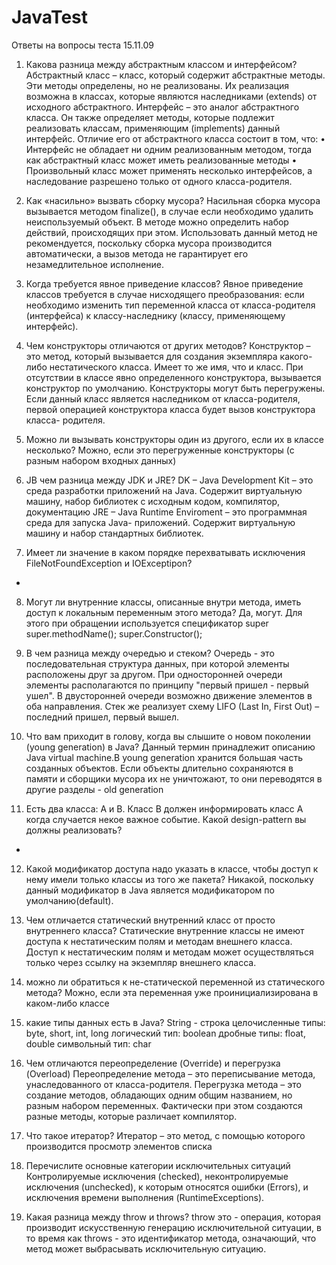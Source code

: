 # JavaTest
Ответы на вопросы теста 15.11.09

1. Какова разница между абстрактным классом и интерфейсом? 
Абстрактный класс – класс, который содержит абстрактные методы. Эти методы определены, но не
реализованы. Их реализация возможна в классах, которые являются наследниками
(extends) от исходного абстрактного.
Интерфейс – это аналог абстрактного класса. Он также определяет методы,
которые подлежит реализовать классам, применяющим (implements) данный
интерфейс. Отличие его от абстрактного класса состоит в том, что:
• Интерфейс не обладает ни одним реализованным методом, тогда как
абстрактный класс может иметь реализованные методы
• Произвольный класс может применять несколько интерфейсов, а
наследование разрешено только от одного класса-родителя.

2. Как «насильно» вызвать сборку мусора? 
Насильная сборка мусора вызывается методом finalize(), в случае если необходимо удалить неиспользуемый объект. В
методе можно определить набор действий, происходящих при этом. Использовать
данный метод не рекомендуется, поскольку сборка мусора производится
автоматически, а вызов метода не гарантирует его незамедлительное исполнение.

3. Когда требуется явное приведение классов? 
Явное приведение классов требуется в случае нисходящего преобразования: если необходимо изменить тип
переменной класса от класса-родителя (интерфейса) к классу-наследнику (классу,
применяющему интерфейс).

4. Чем конструкторы отличаются от других методов? 
Конструктор – это метод, который вызывается для создания экземпляра какого-либо нестатического класса.
Имеет то же имя, что и класс. При отсутствии в классе явно определенного
конструктора, вызывается конструктор по умолчанию. Конструкторы могут быть
перегружены. Если данный класс является наследником от класса-родителя,
первой операцией конструктора класса будет вызов конструктора класса-
родителя.

5. Можно ли вызывать конструкторы один из другого, если их в классе несколько?
Можно, если это перегруженные конструкторы (с разным набором входных
данных) 

6. JВ чем разница между JDK и JRE? 
DK – Java Development Kit – это среда разработки
приложений на Java. Содержит виртуальную машину, набор библиотек с исходным
кодом, компилятор, документацию
JRE – Java Runtime Enviroment – это программная среда для запуска Java-
приложений. Содержит виртуальную машину и набор стандартных библиотек.

7. Имеет ли значение в каком порядке перехватывать исключения FileNotFoundException и IOExceptipon?
-


8. Могут ли внутренние классы, описанные внутри метода, иметь доступ к локальным
переменным этого метода? 
Да, могут. Для этого при обращении используется спецификатор super
super.methodName();
super.Constructor();

9. В чем разница между очередью и стеком? 
Очередь - это последовательная структура данных, при которой элементы расположены друг за другом. При
односторонней очереди элементы располагаются по принципу "первый пришел -
первый ушел". В двусторонней очереди возможно движение элементов в оба
направления. Стек же реализует схему LIFO (Last In, First Out) – последний
пришел, первый вышел.

10. Что вам приходит в голову, когда вы слышите о новом поколении (young
generation) в Java? 
Данный термин принадлежит описанию Java virtual machine.В
young generation хранится большая часть созданных объектов. Если объекты
длительно сохраняются в памяти и сборщики мусора их не уничтожают, то они
переводятся в другие разделы - old generation

11. Есть два класса: A и B. Класс B должен информировать класс A когда случается некое важное событие. Какой design-pattern вы должны реализовать?
-

12. Какой модификатор доступа надо указать в классе, чтобы доступ к нему имели
только классы из того же пакета? 
Никакой, поскольку данный модификатор в Java
является модификатором по умолчанию(default).

13. Чем отличается статический внутренний класс от просто внутреннего класса?
Статические внутренние классы не имеют доступа к нестатическим полям и
методам внешнего класса. Доступ к нестатическим полям и методам может
осуществляться только через ссылку на экземпляр внешнего класса.

14. можно ли обратиться к не-статической переменной из статического метода?
Можно, если эта переменная уже проинициализирована в каком-либо классе

15. какие типы данных есть в Java?
String - строка
целочисленные типы: byte, short, int, long
логический тип: boolean
дробные типы: float, double
символьный тип: char

16. Чем отличаются переопределение (Override) и перегрузка (Overload)
Переопределение метода – это переписывание метода, унаследованного от
класса-родителя. Перегрузка метода – это создание методов, обладающих одним
общим названием, но разным набором переменных. Фактически при этом
создаются разные методы, которые различает компилятор.

17. Что такое итератор? 
Итератор – это метод, с помощью которого производится
просмотр элементов списка

18. Перечислите основные категории исключительных ситуаций 
Контролируемые исключения (checked), неконтролируемые исключения (unchecked), к которым
относятся ошибки (Errors), и исключения времени выполнения
(RuntimeExceptions).

19. Какая разница между throw и throws?
 throw это - операция, которая производит искусственную генерацию
исключительной ситуации, в то время как throws - это идентификатор метода,
означающий, что метод может выбрасывать исключительную ситуацию.
